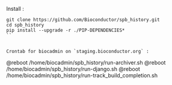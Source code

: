 

Install : 
```
git clone https://github.com/Bioconductor/spb_history.git
cd spb_history
pip install --upgrade -r ./PIP-DEPENDENCIES*
``


Crontab for biocadmin on `staging.bioconductor.org` : 

```
@reboot /home/biocadmin/spb_history/run-archiver.sh
@reboot /home/biocadmin/spb_history/run-django.sh
@reboot /home/biocadmin/spb_history/run-track_build_completion.sh
```
